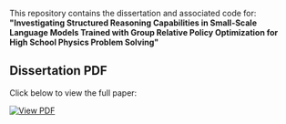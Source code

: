 This repository contains the dissertation and associated code for:
**"Investigating Structured Reasoning Capabilities in Small-Scale Language Models Trained with Group Relative Policy Optimization for High School Physics Problem Solving"**

## Dissertation PDF
Click below to view the full paper:

[![View PDF](https://img.shields.io/badge/Open%20PDF-blue?style=for-the-badge&logo=adobeacrobatreader)](./dissertation_20649126%20(3).pdf)
